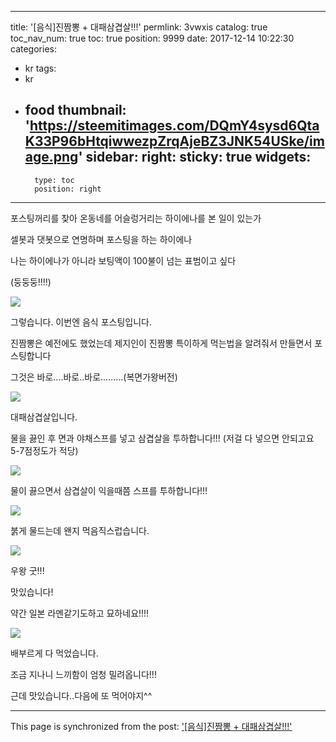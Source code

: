 
---
title: '[음식]진짬뽕 + 대패삼겹살!!!'
permlink: 3vwxis
catalog: true
toc_nav_num: true
toc: true
position: 9999
date: 2017-12-14 10:22:30
categories:
- kr
tags:
- kr
- food
thumbnail: 'https://steemitimages.com/DQmY4sysd6QtaK33P96bHtqiwwezpZrqAjeBZ3JNK54USke/image.png'
sidebar:
    right:
        sticky: true
widgets:
    -
        type: toc
        position: right
---


포스팅꺼리를 찾아 온동네를 어슬렁거리는 하이에나를 본 일이 있는가 

셀봇과 댓봇으로 연명하며 포스팅을 하는 하이에나 

나는 하이에나가 아니라 보팅액이 100불이 넘는 표범이고 싶다 

(둥둥둥!!!!)

![](https://steemitimages.com/DQmY4sysd6QtaK33P96bHtqiwwezpZrqAjeBZ3JNK54USke/image.png)

그렇습니다. 이번엔 음식 포스팅입니다.

진짬뽕은 예전에도 했었는데  제지인이 진짬뽕 특이하게 먹는법을 알려줘서 만들면서 포스팅합니다


그것은 바로....바로..바로.........(복면가왕버전)

![](https://steemitimages.com/DQmdbNbNSf9vmkmHLWfQE53qTxXyzmPuAd7h39NZZSJwJWY/image.png)

대패삼겹살입니다.

물을 끓인 후 면과 야채스프를 넣고 삼겹살을 투하합니다!!!
(저걸 다 넣으면 안되고요 5-7점정도가 적당)

![](https://steemitimages.com/DQmc7tSTvNQsN9sBgHsnWQoitNGk6Q8dxZxfAjEnE4xJW6V/image.png)

물이 끓으면서 삼겹살이 익을때쯤 스프를 투하합니다!!!

![](https://steemitimages.com/DQmSXpi6YJk9trs5mEqefL6AaTp7Q9oGGLSpoqBF9tqG9NR/image.png)

붉게 물드는데 왠지 먹음직스럽습니다.

![](https://steemitimages.com/DQmb1vmnfqMr8RAzKsMTkcRUe4sJcZadWAM3i1k3BYCjUgE/image.png)

우왕 굿!!! 

맛있습니다!

약간 일본 라멘같기도하고 묘하네요!!!! 

![](https://steemitimages.com/DQmfHpfqfjrJyYLvUBLPzibCX545qg4YRYt9ZrQoFeauExe/image.png)

배부르게 다 먹었습니다.

조금 지나니 느끼함이 엄청 밀려옵니다!!!

근데 맛있습니다..다음에 또 먹어야지^^

- - -

This page is synchronized from the post: ['[음식]진짬뽕 + 대패삼겹살!!!'](https://steemit.com/@virus707/3vwxis)

